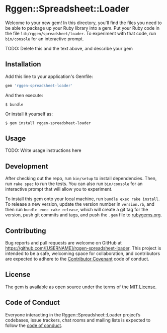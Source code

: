 # Rggen::Spreadsheet::Loader

Welcome to your new gem! In this directory, you'll find the files you need to be able to package up your Ruby library into a gem. Put your Ruby code in the file `lib/rggen/spreadsheet/loader`. To experiment with that code, run `bin/console` for an interactive prompt.

TODO: Delete this and the text above, and describe your gem

## Installation

Add this line to your application's Gemfile:

```ruby
gem 'rggen-spreadsheet-loader'
```

And then execute:

    $ bundle

Or install it yourself as:

    $ gem install rggen-spreadsheet-loader

## Usage

TODO: Write usage instructions here

## Development

After checking out the repo, run `bin/setup` to install dependencies. Then, run `rake spec` to run the tests. You can also run `bin/console` for an interactive prompt that will allow you to experiment.

To install this gem onto your local machine, run `bundle exec rake install`. To release a new version, update the version number in `version.rb`, and then run `bundle exec rake release`, which will create a git tag for the version, push git commits and tags, and push the `.gem` file to [rubygems.org](https://rubygems.org).

## Contributing

Bug reports and pull requests are welcome on GitHub at https://github.com/[USERNAME]/rggen-spreadsheet-loader. This project is intended to be a safe, welcoming space for collaboration, and contributors are expected to adhere to the [Contributor Covenant](http://contributor-covenant.org) code of conduct.

## License

The gem is available as open source under the terms of the [MIT License](https://opensource.org/licenses/MIT).

## Code of Conduct

Everyone interacting in the Rggen::Spreadsheet::Loader project’s codebases, issue trackers, chat rooms and mailing lists is expected to follow the [code of conduct](https://github.com/[USERNAME]/rggen-spreadsheet-loader/blob/master/CODE_OF_CONDUCT.md).
